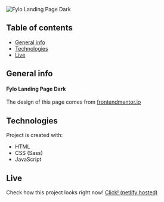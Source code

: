 ![Fylo Landing Page Dark](https://www.frontendmentor.io/_next/image?url=https%3A%2F%2Fres.cloudinary.com%2Fdz209s6jk%2Fimage%2Fupload%2Fv1554379663%2FChallenges%2Fr2ntg9yanvjruk8rbdxn.jpg&w=828&q=75)

## Table of contents

- [General info](#general-info)
- [Technologies](#technologies)
- [Live](#live)

## General info

#### Fylo Landing Page Dark

The design of this page comes from [frontendmentor.io](https://www.frontendmentor.io/challenges/fylo-dark-theme-landing-page-5ca5f2d21e82137ec91a50fd)

## Technologies

Project is created with:

- HTML
- CSS (Sass)
- JavaScript

## Live

Check how this project looks right now! [Click! (netlify hosted)](https://romantic-gates-79856f.netlify.app/)
